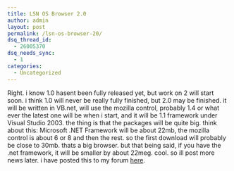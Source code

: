 ```yaml
---
title: LSN OS Browser 2.0
author: admin
layout: post
permalink: /lsn-os-browser-20/
dsq_thread_id:
  - 26005370
dsq_needs_sync:
  - 1
categories:
  - Uncategorized
---
```

Right. i know 1.0 hasent been fully released yet, but work on 2 will start soon. i think 1.0 will never be really fully finished, but 2.0 may be finished. it will be written in VB.net, will use the mozilla control, probably 1.4 or what ever the latest one will be when i start, and it will be 1.1 framework under Visual Studio 2003. the thing is that the packages will be quite big. think about this: Microsoft .NET Framework will be about 22mb, the mozilla control is about 6 or 8 and then the rest. so the first download will probably be close to 30mb. thats a big browser. but that being said, if you have the .net framework, it will be smaller by about 22meg. cool. so ill post more news later. i have posted this to my forum [here][1].

 [1]: http://www.lotas-smartman.net/phpBB2/viewtopic.php?p=13#13